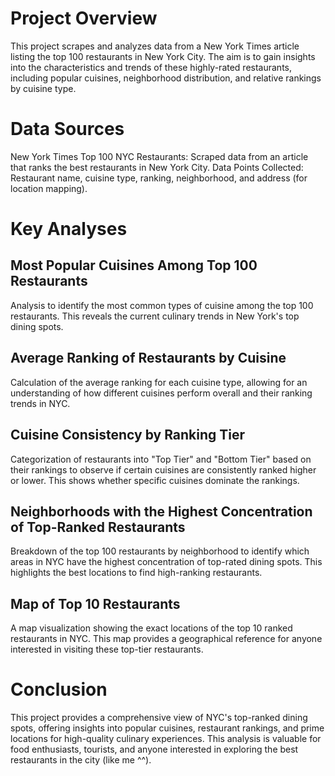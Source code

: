# Project Overview
This project scrapes and analyzes data from a New York Times article listing the top 100 restaurants in New York City. The aim is to gain insights into the characteristics and trends of these highly-rated restaurants, including popular cuisines, neighborhood distribution, and relative rankings by cuisine type.
# Data Sources
New York Times Top 100 NYC Restaurants: Scraped data from an article that ranks the best restaurants in New York City.
Data Points Collected: Restaurant name, cuisine type, ranking, neighborhood, and address (for location mapping).
# Key Analyses
## Most Popular Cuisines Among Top 100 Restaurants
Analysis to identify the most common types of cuisine among the top 100 restaurants. This reveals the current culinary trends in New York's top dining spots.
## Average Ranking of Restaurants by Cuisine
Calculation of the average ranking for each cuisine type, allowing for an understanding of how different cuisines perform overall and their ranking trends in NYC.
## Cuisine Consistency by Ranking Tier
Categorization of restaurants into "Top Tier" and "Bottom Tier" based on their rankings to observe if certain cuisines are consistently ranked higher or lower. This shows whether specific cuisines dominate the rankings.
## Neighborhoods with the Highest Concentration of Top-Ranked Restaurants
Breakdown of the top 100 restaurants by neighborhood to identify which areas in NYC have the highest concentration of top-rated dining spots. This highlights the best locations to find high-ranking restaurants.
## Map of Top 10 Restaurants
A map visualization showing the exact locations of the top 10 ranked restaurants in NYC. This map provides a geographical reference for anyone interested in visiting these top-tier restaurants.
# Conclusion
This project provides a comprehensive view of NYC's top-ranked dining spots, offering insights into popular cuisines, restaurant rankings, and prime locations for high-quality culinary experiences. This analysis is valuable for food enthusiasts, tourists, and anyone interested in exploring the best restaurants in the city (like me ^^).
